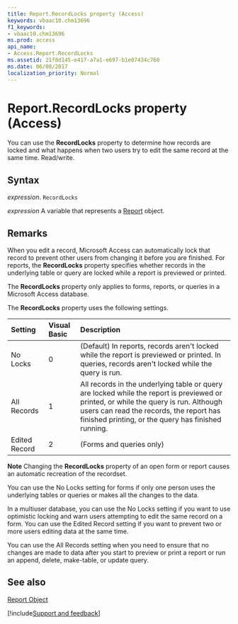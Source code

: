 ```yaml
---
title: Report.RecordLocks property (Access)
keywords: vbaac10.chm13696
f1_keywords:
- vbaac10.chm13696
ms.prod: access
api_name:
- Access.Report.RecordLocks
ms.assetid: 21f8d145-e417-a7a1-e697-b1e07434c760
ms.date: 06/08/2017
localization_priority: Normal
---
```



# Report.RecordLocks property (Access)

You can use the  **RecordLocks** property to determine how records are locked and what happens when two users try to edit the same record at the same time. Read/write.


## Syntax

_expression_. `RecordLocks`

_expression_ A variable that represents a [Report](Access.Report.md) object.


## Remarks

When you edit a record, Microsoft Access can automatically lock that record to prevent other users from changing it before you are finished. For reports, the  **RecordLocks** property specifies whether records in the underlying table or query are locked while a report is previewed or printed.

The  **RecordLocks** property only applies to forms, reports, or queries in a Microsoft Access database.

The  **RecordLocks** property uses the following settings.



|Setting|Visual Basic|Description|
|:-----|:-----|:-----|
|No Locks|0|(Default) In reports, records aren't locked while the report is previewed or printed. In queries, records aren't locked while the query is run.|
|All Records|1|All records in the underlying table or query are locked while the report is previewed or printed, or while the query is run. Although users can read the records, the report has finished printing, or the query has finished running.|
|Edited Record|2|(Forms and queries only) |

 **Note**  Changing the  **RecordLocks** property of an open form or report causes an automatic recreation of the recordset.

You can use the No Locks setting for forms if only one person uses the underlying tables or queries or makes all the changes to the data.

In a multiuser database, you can use the No Locks setting if you want to use optimistic locking and warn users attempting to edit the same record on a form. You can use the Edited Record setting if you want to prevent two or more users editing data at the same time.

You can use the All Records setting when you need to ensure that no changes are made to data after you start to preview or print a report or run an append, delete, make-table, or update query.


## See also


[Report Object](Access.Report.md)

[!include[Support and feedback](~/includes/feedback-boilerplate.md)]